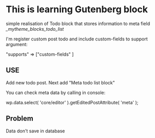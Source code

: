 # This is learning Gutenberg block

simple realisation of Todo block that stores information to meta field 
*_mytheme_blocks_todo_list*

I'm register custom post todo and include custom-fields to support argument:

"supports" => ["custom-fields" ]

## USE

Add new todo post.
Next add  "Meta todo list block"

You can check meta data by calling in console:

wp.data.select( 'core/editor' ).getEditedPostAttribute( 'meta' );

## Problem
Data don't save in database
